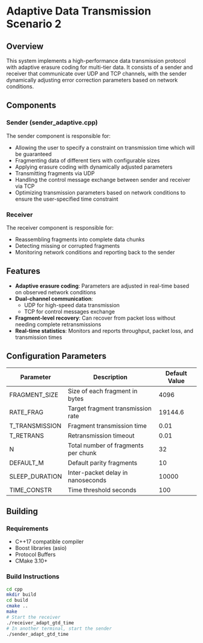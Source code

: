 # Adaptive Data Transmission Scenario 2

## Overview
This system implements a high-performance data transmission protocol with adaptive erasure coding for multi-tier data. It consists of a sender and receiver that communicate over UDP and TCP channels, with the sender dynamically adjusting error correction parameters based on network conditions.

## Components

### Sender (sender_adaptive.cpp)
The sender component is responsible for:
- Allowing the user to specify a constraint on transmission time which will be guaranteed
- Fragmenting data of different tiers with configurable sizes
- Applying erasure coding with dynamically adjusted parameters
- Transmitting fragments via UDP
- Handling the control message exchange between sender and receiver via TCP
- Optimizing transmission parameters based on network conditions to ensure the user-specified time constraint

### Receiver
The receiver component is responsible for:
- Reassembling fragments into complete data chunks
- Detecting missing or corrupted fragments
- Monitoring network conditions and reporting back to the sender

## Features
- **Adaptive erasure coding**: Parameters are adjusted in real-time based on observed network conditions
- **Dual-channel communication**:
    - UDP for high-speed data transmission
    - TCP for control messages exchange
- **Fragment-level recovery**: Can recover from packet loss without needing complete retransmissions
- **Real-time statistics**: Monitors and reports throughput, packet loss, and transmission times

## Configuration Parameters
| Parameter | Description | Default Value |
|-----------|-------------|---------------|
| FRAGMENT_SIZE | Size of each fragment in bytes | 4096 |
| RATE_FRAG | Target fragment transmission rate | 19144.6 |
| T_TRANSMISSION | Fragment transmission time | 0.01 |
| T_RETRANS | Retransmission timeout | 0.01 |
| N | Total number of fragments per chunk | 32 |
| DEFAULT_M | Default parity fragments | 10 |
| SLEEP_DURATION | Inter-packet delay in nanoseconds | 10000 |
| TIME_CONSTR | Time threshold seconds | 100 |

## Building

### Requirements
- C++17 compatible compiler
- Boost libraries (asio)
- Protocol Buffers
- CMake 3.10+

### Build Instructions
```bash
cd cpp
mkdir build
cd build
cmake ..
make
# Start the receiver
./receiver_adapt_gtd_time
# In another terminal, start the sender
./sender_adapt_gtd_time
```

